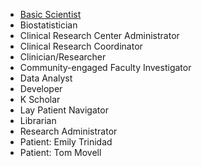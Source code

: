  * [Basic Scientist](https://www.slideshare.net/secret/7c1lpsKAbnpb8g)
 * Biostatistician
 * Clinical Research Center Administrator
 * Clinical Research Coordinator
 * Clinician/Researcher
 * Community-engaged Faculty Investigator
 * Data Analyst
 * Developer
 * K Scholar
 * Lay Patient Navigator
 * Librarian
 * Research Administrator
 * Patient: Emily Trinidad
 * Patient: Tom Movell

